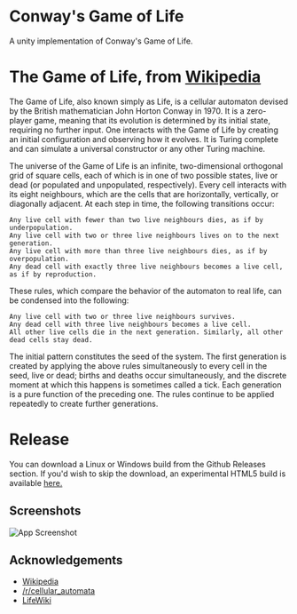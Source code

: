 # Conway's Game of Life

A unity implementation of Conway's Game of Life.

# The Game of Life, from [Wikipedia](https://en.wikipedia.org/wiki/Conway%27s_Game_of_Life)
The Game of Life, also known simply as Life, is a cellular automaton devised by the British mathematician John Horton Conway in 1970. It is a zero-player game, meaning that its evolution is determined by its initial state, requiring no further input. One interacts with the Game of Life by creating an initial configuration and observing how it evolves. It is Turing complete and can simulate a universal constructor or any other Turing machine. 

The universe of the Game of Life is an infinite, two-dimensional orthogonal grid of square cells, each of which is in one of two possible states, live or dead (or populated and unpopulated, respectively). Every cell interacts with its eight neighbours, which are the cells that are horizontally, vertically, or diagonally adjacent. At each step in time, the following transitions occur:

    Any live cell with fewer than two live neighbours dies, as if by underpopulation.
    Any live cell with two or three live neighbours lives on to the next generation.
    Any live cell with more than three live neighbours dies, as if by overpopulation.
    Any dead cell with exactly three live neighbours becomes a live cell, as if by reproduction.

These rules, which compare the behavior of the automaton to real life, can be condensed into the following:

    Any live cell with two or three live neighbours survives.
    Any dead cell with three live neighbours becomes a live cell.
    All other live cells die in the next generation. Similarly, all other dead cells stay dead.

The initial pattern constitutes the seed of the system. The first generation is created by applying the above rules simultaneously to every cell in the seed, live or dead; births and deaths occur simultaneously, and the discrete moment at which this happens is sometimes called a tick. Each generation is a pure function of the preceding one. The rules continue to be applied repeatedly to create further generations.

# Release
You can download a Linux or Windows build from the Github Releases section. If you'd wish to skip the download, an experimental HTML5 build is available [here.](https://decafhotchocolate.github.io/game-of-life)
## Screenshots

![App Screenshot](https://i.imgur.com/SG1jnAU.png)


## Acknowledgements

 - [Wikipedia](https://en.wikipedia.org/wiki/Conway%27s_Game_of_Life)
 - [/r/cellular_automata](https://en.wikipedia.org/wiki/Conway%27s_Game_of_Life)
 - [LifeWiki](https://conwaylife.com/wiki/Conway%27s_Game_of_Life)

